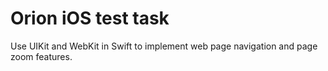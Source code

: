 # Orion iOS test task

Use UIKit and WebKit in Swift to implement web page navigation and page zoom features.
